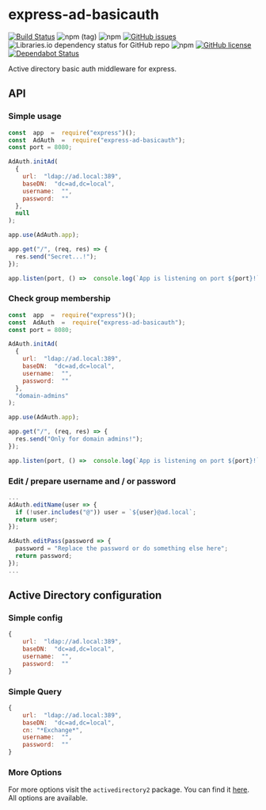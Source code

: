 ﻿# express-ad-basicauth

[![Build Status](https://ci.p.webish.one/buildStatus/icon?job=express-ad-basicauth%2Fmaster&style=flat-square)](https://ci.p.webish.one/blue/organizations/jenkins/express-ad-basicauth/activity)
![npm (tag)](https://img.shields.io/npm/v/express-ad-basicauth/latest?style=flat-square) ![npm](https://img.shields.io/npm/v/express-ad-basicauth?style=flat-square) [![GitHub issues](https://img.shields.io/github/issues/flweber/express-ad-basicauth?style=flat-square)](https://github.com/flweber/express-ad-basicauth/issues) ![Libraries.io dependency status for GitHub repo](https://img.shields.io/librariesio/github/flweber/express-ad-basicauth?style=flat-square) ![npm](https://img.shields.io/npm/dt/express-ad-basicauth?style=flat-square) [![GitHub license](https://img.shields.io/github/license/flweber/express-ad-basicauth?style=flat-square)](https://github.com/flweber/express-ad-basicauth/blob/master/LICENSE)
[![Dependabot Status](https://api.dependabot.com/badges/status?host=github&repo=flweber/express-ad-basicauth)](https://dependabot.com)

Active directory basic auth middleware for express.

## API

### Simple usage

```javascript
const  app  =  require("express")();
const  AdAuth  =  require("express-ad-basicauth");
const port = 8080;

AdAuth.initAd(
  {
    url:  "ldap://ad.local:389",
    baseDN:  "dc=ad,dc=local",
    username:  "",
    password:  ""
  },
  null
);

app.use(AdAuth.app);

app.get("/", (req, res) => {
  res.send("Secret...!");
});

app.listen(port, () =>  console.log(`App is listening on port ${port}!`));
```

### Check group membership

```javascript
const  app  =  require("express")();
const  AdAuth  =  require("express-ad-basicauth");
const port = 8080;

AdAuth.initAd(
  {
    url:  "ldap://ad.local:389",
    baseDN:  "dc=ad,dc=local",
    username:  "",
    password:  ""
  },
  "domain-admins"
);

app.use(AdAuth.app);

app.get("/", (req, res) => {
  res.send("Only for domain admins!");
});

app.listen(port, () =>  console.log(`App is listening on port ${port}!`));
```

### Edit / prepare username and / or password

```javascript
...
AdAuth.editName(user => {
  if (!user.includes("@")) user = `${user}@ad.local`;
  return user;
});

AdAuth.editPass(password => {
  password = "Replace the password or do something else here";
  return password;
});
...
```

## Active Directory configuration

### Simple config

```javascript
{
    url:  "ldap://ad.local:389",
    baseDN:  "dc=ad,dc=local",
    username:  "",
    password:  ""
}
```

### Simple Query

```javascript
{
    url:  "ldap://ad.local:389",
    baseDN:  "dc=ad,dc=local",
    cn: "*Exchange*",
    username:  "",
    password:  ""
}
```

### More Options

For more options visit the `activedirectory2` package.
You can find it [here](https://github.com/jsumners/node-activedirectory). All options are available.
